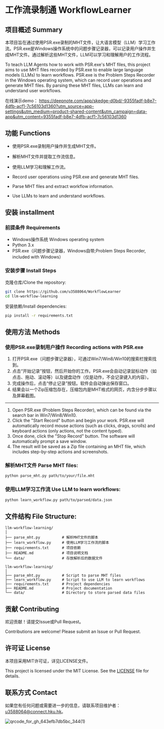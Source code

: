 # 工作流录制通 WorkflowLearner 

## 项目概述 Summary

本项目旨在通过使用PSR.exe录制的MHT文件，让大语言模型（LLM）学习工作流。PSR.exe是Windows操作系统中的问题步骤记录器，可以记录用户操作并生成MHT文件。通过解析这些MHT文件，LLM可以学习和理解用户的工作流程。

To teach LLM Agents how to work with PSR.exe's MHT files, this project aims to use MHT files recorded by PSR.exe to enable large language models (LLMs) to learn workflows. PSR.exe is the Problem Steps Recorder in the Windows operating system, which can record user operations and generate MHT files. By parsing these MHT files, LLMs can learn and understand user workflows.

在线演示demo：
https://deepnote.com/app/skedge-d0bd/-9355fadf-b8e7-4dfb-acf1-7c56103d1360?utm_source=app-settings&utm_medium=product-shared-content&utm_campaign=data-app&utm_content=9355fadf-b8e7-4dfb-acf1-7c56103d1360

## 功能 Functions

- 使用PSR.exe录制用户操作并生成MHT文件。
- 解析MHT文件并提取工作流信息。
- 使用LLM学习和理解工作流。

- Record user operations using PSR.exe and generate MHT files.
- Parse MHT files and extract workflow information.
- Use LLMs to learn and understand workflows.

## 安装 installment

### 前提条件 Requirements

- Windows操作系统 Windows operating system
- Python 3.x
- PSR.exe（问题步骤记录器，Windows自带;Problem Steps Recorder, included with Windows）

### 安装步骤 Install Steps

克隆仓库/Clone the repository:

```bash
git clone https://github.com/u3588064/WorkflowLearner
cd llm-workflow-learning
```

安装依赖/Install dependencies:

```bash
pip install -r requirements.txt
```

## 使用方法 Methods

### 使用PSR.exe录制用户操作 Recording actions with PSR.exe

1. 打开PSR.exe（问题步骤记录器），可通过Win7/Win8/Win10的搜索栏搜索找到。
2. 点击“开始记录”按钮，然后开始你的工作。PSR.exe会自动记录鼠标动作（如点击、拖动、滚动等）以及键盘动作（仅是动作，不会记录键入的内容）。
3. 完成操作后，点击“停止记录”按钮。软件会自动弹出保存窗口。
4. 结果会以一个Zip压缩包存在，压缩包内是MHT格式的网页，内含分步步骤以及屏幕截图。
--------------------------------------
1. Open PSR.exe (Problem Steps Recorder), which can be found via the search bar in Win7/Win8/Win10.
2. Click the "Start Record" button and begin your work. PSR.exe will automatically record mouse actions (such as clicks, drags, scrolls) and keyboard actions (only actions, not the content typed).
3. Once done, click the "Stop Record" button. The software will automatically prompt a save window.
4. The result will be saved as a Zip file containing an MHT file, which includes step-by-step actions and screenshots.

### 解析MHT文件 Parse MHT files:

```bash
python parse_mht.py path/to/your/file.mht
```

### 使用LLM学习工作流 Use LLM to learn workflows:

```bash
python learn_workflow.py path/to/parsed/data.json
```

## 文件结构 File Structure:

```
llm-workflow-learning/
│
├── parse_mht.py          # 解析MHT文件的脚本
├── learn_workflow.py     # 使用LLM学习工作流的脚本
├── requirements.txt      # 项目依赖
├── README.md             # 项目说明文档
└── data/                 # 存放解析后的数据文件
```

```
llm-workflow-learning/
│
├── parse_mht.py          # Script to parse MHT files
├── learn_workflow.py     # Script to use LLM to learn workflows
├── requirements.txt      # Project dependencies
├── README.md             # Project documentation
└── data/                 # Directory to store parsed data files
```

## 贡献 Contributing

欢迎贡献！请提交Issue或Pull Request。

Contributions are welcome! Please submit an Issue or Pull Request.

## 许可证 License

本项目采用MIT许可证，详见LICENSE文件。

This project is licensed under the MIT License. See the [LICENSE](LICENSE) file for details.


## 联系方式 Contact

如果您有任何问题或需要进一步的信息，请联系项目维护者：[u3588064@connect.hku.hk](mailto:u3588064@connect.hku.hk)。

![qrcode_for_gh_643efb7db5bc_344(1)](https://github.com/u3588064/LLMemory/assets/53069671/8bb26c0f-4cab-438b-9f8c-16b1c26b3587)

